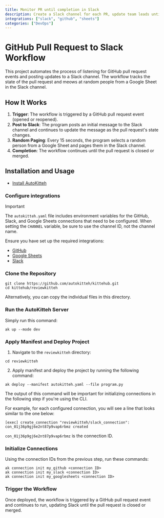```yaml
---
title: Monitor PR until completion in Slack
description: Create a Slack channel for each PR, update team leads until completion
integrations: ["slack", "github", "sheets"]
categories: ["DevOps"]
---
```


# GitHub Pull Request to Slack Workflow

This project automates the process of listening for GitHub pull request events and posting updates to a Slack channel. The workflow tracks the state of the pull request and meows at random people from a Google Sheet in the Slack channel.

## How It Works

1. **Trigger**: The workflow is triggered by a GitHub pull request event (opened or reopened).
2. **Post to Slack**: The program posts an initial message to the Slack channel and continues to update the message as the pull request's state changes.
3. **Random Paging**: Every 15 seconds, the program selects a random person from a Google Sheet and pages them in the Slack channel.
4. **Completion**: The workflow continues until the pull request is closed or merged.

## Installation and Usage 

- [Install AutoKitteh](https://docs.autokitteh.com/get_started/install)

### Configure integrations

> [!IMPORTANT]
>  The `autokitteh.yaml` file includes environment variables for the GitHub, Slack, and Google Sheets connections that need to be configured. When setting the `CHANNEL` variable, be sure to use the channel ID, not the channel name.

Ensure you have set up the required integrations:

- [GitHub](https://docs.autokitteh.com/integrations/github)
- [Google Sheets](https://docs.autokitteh.com/integrations/google)
- [Slack](https://docs.autokitteh.com/integrations/slack)

### Clone the Repository

```shell
git clone https://github.com/autokitteh/kittehub.git
cd kittehub/reviewkitteh
```

Alternatively, you can copy the individual files in this directory.

### Run the AutoKitteh Server

Simply run this command:

```shell
ak up --mode dev
```

### Apply Manifest and Deploy Project

1. Navigate to the `reviewkitteh` directory:

```shell
cd reviewkitteh
```

2. Apply manifest and deploy the project by running the following command:

```shell
ak deploy --manifest autokitteh.yaml --file program.py
```

The output of this command will be important for initializing connections in the following step if you're using the CLI.

For example, for each configured connection, you will see a line that looks similar to the one below:

```shell
[exec] create_connection "reviewkitteh/slack_connection": con_01j36p9gj6e2nt87p9vap6rbmz created
```

`con_01j36p9gj6e2nt87p9vap6rbmz` is the connection ID.

### Initialize Connections

Using the connection IDs from the previous step, run these commands:

```shell
ak connection init my_github <connection ID>
ak connection init my_slack <connection ID>
ak connection init my_googlesheets <connection ID>
```

### Trigger the Workflow

Once deployed, the workflow is triggered by a GitHub pull request event and continues to run, updating Slack until the pull request is closed or merged.
